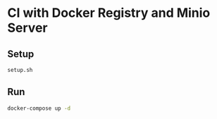 # CI with Docker Registry and Minio Server

## Setup
```bash
setup.sh
```

## Run
```bash
docker-compose up -d
```

